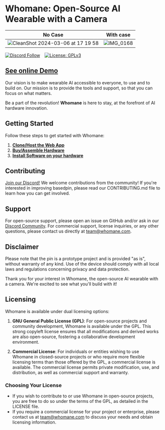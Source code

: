 # Whomane: Open-Source AI Wearable with a Camera



No Case           |  With case
:-------------------------:|:-------------------------:
![CleanShot 2024-03-06 at 17 19 58](https://github.com/BasedSocialCo/whomane/assets/43514161/c4422d36-393e-4bb7-b83b-96f24eac2611)| ![IMG_0168](https://github.com/BasedSocialCo/whomane/assets/43514161/33ba93d7-f412-4d70-894b-d32aaf721ea7)

[![Discord Follow](https://dcbadge.vercel.app/api/server/kEXXsnb5b3?style=flat)](https://discord.gg/kEXXsnb5b3) &ensp;
[![License: GPLv3](https://img.shields.io/badge/license-GPLv3-blue)](https://opensource.org/license/agpl-v3)

## [See online Demo](http://whomane.com)

Our vision is to make wearable AI accessible to everyone, to use and to build on. Our mission is to provide the tools and support, so that you can focus on what matters.

Be a part of the revolution! **Whomane** is here to stay, at the forefront of AI hardware innovation.

<!-- ## Features

- **Real-Time AI Processing**: Leverage powerful on-device AI capabilities for real-time image and scene analysis.
- **High-Quality Camera**: Capture crystal-clear images and videos with the integrated high-resolution camera.
- **Open-Source Software**: Access and contribute to the pin's software stack, designed with openness and community collaboration in mind.
- **Wearable Design**: Experience unparalleled convenience with pin's ergonomic and lightweight design, perfect for everyday wear. -->


## Getting Started

Follow these steps to get started with Whomane:


1. [**Clone/Host the Web App**](https://github.com/Whomane/Whomane/blob/main/guides/Software_guide.md) 
2. [**Buy/Assemble Hardware**](https://github.com/Whomane/Whomane/blob/main/guides/hardware.md)
3. [**Install Software on your hardware**](https://github.com/Whomane/Whomane/blob/main/guides/install_software_on_hardware_guide.md)
<!-- 2. **Install Dependencies**: Navigate to the project directory and run `setup.sh` to install necessary dependencies.
3. **Build and Deploy**: Follow the build instructions in the BUILD.md file to compile and deploy basedpin on your device. -->

## Contributing
[Join our Discord!](https://discord.gg/kEXXsnb5b3)
We welcome contributions from the community! If you're interested in improving basedpin, please read our CONTRIBUTING.md file to learn how you can get involved.

## Support

For open-source support, please open an issue on GitHub and/or ask in our [Discord Community](https://discord.gg/kEXXsnb5b3). For commercial support, license inquiries, or any other questions, please contact us directly at [team@whomane.com](mailto:team@whomane.com).









## Disclaimer

Please note that the pin is a prototype project and is provided "as is", without warranty of any kind. Use of the device should comply with all local laws and regulations concerning privacy and data protection.

Thank you for your interest in Whomane, the open-source AI wearable with a camera. We're excited to see what you'll build with it!

## Licensing

Whomane is available under dual licensing options:

1. **GNU General Public License (GPL)**: For open-source projects and community development, Whomane is available under the GPL. This strong copyleft license ensures that all modifications and derived works are also open-source, fostering a collaborative development environment.

2. **Commercial License**: For individuals or entities wishing to use Whomane in closed-source projects or who require more flexible licensing terms than those offered by the GPL, a commercial license is available. The commercial license permits private modification, use, and distribution, as well as commercial support and warranty.

### Choosing Your License

- If you wish to contribute to or use Whomane in open-source projects, you are free to do so under the terms of the GPL, as detailed in the LICENSE file.
- If you require a commercial license for your project or enterprise, please contact us at [team@whomane.com](mailto:team@whomane.com) to discuss your needs and obtain licensing information.
